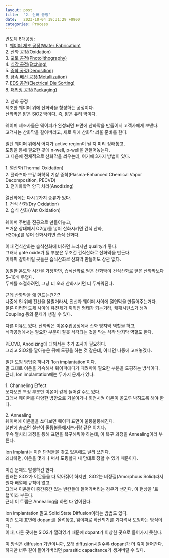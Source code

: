 ```yaml
---
layout: post
title:  "2. 산화 공정"
date:   2023-10-04 19:31:29 +0900
categories: Process
---
```


반도체 8대공정:<br>
1\. <a href="https://sparkrf.github.io/process/2023/10/04/Process-1.html" target="_blank">웨이퍼 제조 공정(Wafer Fabrication)</a><br>
2\. 산화 공정(Oxidation)<br>
3\. <a href="https://sparkrf.github.io/process/2023/10/04/Process-3.html" target="_blank">포토 공정(Photolithography)</a><br>
4\. <a href="https://sparkrf.github.io/process/2023/10/04/Process-4.html" target="_blank">식각 공정(Etching)</a><br>
5\. <a href="https://sparkrf.github.io/process/2023/10/04/Process-5.html" target="_blank">증착 공정(Deposition)</a><br>
6\. <a href="https://sparkrf.github.io/process/2023/10/04/Process-6.html" target="_blank">금속 배선 공정(Metallization)</a><br>
7\. <a href="https://sparkrf.github.io/process/2023/10/04/Process-7.html" target="_blank">EDS 공정(Electrical Die Sorting)</a><br>
8\. <a href="https://sparkrf.github.io/process/2023/10/04/Process-8.html" target="_blank">패키징 공정(Packaging)</a><br>
<br>
2\. 산화 공정<br>
제조한 웨이퍼 위에 산화막을 형성하는 공정이다.<br>
산화막은 얇은 SiO2 막이다. 즉, 얇은 유리 막이다.<br>
<br>
웨이퍼 제조사들은 웨이퍼가 완성되면 표면에 산화막을 만들어서 고객사에게 보낸다.<br>
고객사는 산화막을 갈아버리고, 새로 위에 산화막 씌울 준비를 한다.<br>
<br>
일단 웨이퍼 위에서 어디가 active region이 될 지 미리 정해놓고,<br>
도핑을 통해 필요한 곳에 n-well, p-well을 만들어놓는다.<br>
그 다음에 전체적으로 산화막을 씌우는데, 여기에 3가지 방법이 있다.<br>
<br>
1\. 열산화(Thermal Oxidation)<br>
2\. 플라즈마 보강 화학적 기상 증착(Plasma-Enhanced Chemical Vapor Decomposition, PECVD)<br>
3\. 전기화학적 양극 처리(Anodizing)<br>
<br>
열산화에는 다시 2가지 종류가 있다.<br>
1\. 건식 산화(Dry Oxidation)<br>
2\. 습식 산화(Wet Oxidation)<br>
<br>
웨이퍼 주변을 진공으로 만들어놓고,<br>
뜨거운 상태에서 O2(g)를 넣어 산화시키면 건식 산화,<br>
H2O(g)를 넣어 산화시키면 습식 산화다.<br>
<br>
이때 건식산화는 습식산화에 비하면 느리지만 quality가 좋다.<br>
그래서 gate oxide가 될 부분은 무조건 건식산화로 산화막을 만든다.<br>
어차피 갈아버릴 곳들은 습식산화로 산화막 만들어도 상관 없다.<br>
<br>
동일한 온도와 시간을 가정하면, 습식산화로 얻은 산화막이 건식산화로 얻은 산화막보다 5~10배 두껍다.<br>
두께를 조절하려면, 그냥 더 오래 산화시키면 더 두꺼워진다.<br>
<br>
근데 산화막을 왜 만드는건가?<br>
나중에 Si 위에 전선을 올릴거라서, 전선과 웨이퍼 사이에 절연막을 만들어주는거다.<br>
물론 이러면 도체 사이에 유전체가 끼워진 형태가 되는거라, 캐패시턴스가 생겨 Coupling 등의 문제가 생길 수 있다.<br>
<br>
다른 이유도 있다. 산화막은 이온주입공정에서 산화 방지막 역할을 하고,<br>
식각공정에서는 필요한 부분이 잘못 식각되는 것을 막는 식각 방지막 역할도 한다.<br>
<br>
PECVD, Anodizing에 대해서는 추가 조사가 필요하다.<br>
그리고 SiO2를 깔아놓은 뒤에 도핑을 하는 것 같은데, 아니면 나중에 고쳐놓겠다.<br>
<br>
일단 도핑 방법중 하나가 'Ion implantation'이다.<br>
말 그대로 이온을 가속해서 웨이퍼에다가 때려박아 필요한 부분을 도핑하는 방식이다.<br>
근데, Ion implantation에는 두가지 문제가 있다.<br>
<br>
1\. Channeling Effect<br>
쏘다보면 특정 부분만 이온이 깊게 들어갈 수도 있다.<br>
그래서 웨이퍼를 다양한 방향으로 기울이거나 회전시켜 이온이 골고루 박히도록 해야 한다.<br>
<br>
2\. Annealing<br>
웨이퍼에 이온들을 쏘다보면 웨이퍼 표면이 울퉁불퉁해진다.<br>
철판에 총쏘면 철판이 울퉁불퉁해지는거랑 같은 이치다.<br>
후속 열처리 과정을 통해 표면을 복구해줘야 하는데, 이 복구 과정을 Annealing이라 부른다.<br>
<br>
Ion Implant는 이런 단점들을 갖고 있음에도 널리 쓰인다.<br>
왜냐하면, 이온을 몇개나 써서 도핑할지 내 맘대로 정할 수 있기 때문이다.<br>
<br>
이런 문제도 발생하긴 한다.<br>
원래는 SiO2가 이온들을 다 막아줘야 하지만, SiO2는 비정질(Amorphous Solid)라서 원자 배열에 규칙이 없고,<br>
그래서 이온들이 중간중간 있는 빈칸들에 들어가버리는 경우가 생긴다. 이 현상을 '트랩'이라 부른다.<br>
근데 이 트랩은 Annealing을 하면 다 없어진다.<br>
<br>
Ion implantation 말고 Solid State Diffusion이라는 방법도 있다.<br>
이건 도체 표면에 dopant를 올려놓고, 웨이퍼로 확산되기를 기다려서 도핑하는 방식이다.<br>
이때, 다른 곳에는 SiO2가 깔려있기 때문에 dopant가 이상한 곳으로 들어가지 못한다.<br>
<br>
이 방식은 diffusion 기반이니까, 오래 diffusion시킬수록 dopant가 더 깊이 들어간다.<br>
하지만 너무 깊이 들어가버리면 parasitic capacitance가 생겨버릴 수 있다.<br>